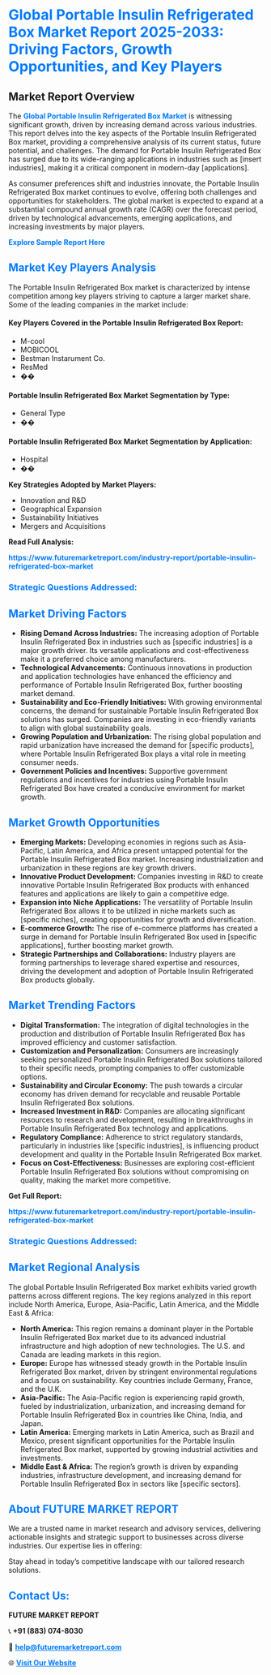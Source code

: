 <h1 style="color: #007BFF;">Global Portable Insulin Refrigerated Box Market Report 2025-2033: Driving Factors, Growth Opportunities, and Key Players</h1>

<section id="overview">
<h2>Market Report Overview</h2>
<p>The <a href="https://www.futuremarketreport.com/industry-report/portable-insulin-refrigerated-box-market" style="color: #007BFF; text-decoration: none;"><strong>Global Portable Insulin Refrigerated Box Market</strong></a> is witnessing significant growth, driven by increasing demand across various industries. This report delves into the key aspects of the Portable Insulin Refrigerated Box market, providing a comprehensive analysis of its current status, future potential, and challenges. The demand for Portable Insulin Refrigerated Box has surged due to its wide-ranging applications in industries such as [insert industries], making it a critical component in modern-day [applications].</p>
<p>As consumer preferences shift and industries innovate, the Portable Insulin Refrigerated Box market continues to evolve, offering both challenges and opportunities for stakeholders. The global market is expected to expand at a substantial compound annual growth rate (CAGR) over the forecast period, driven by technological advancements, emerging applications, and increasing investments by major players.</p>
</section>

<section id="overview">
<p><a href="https://www.futuremarketreport.com/request-sample/reportId=113943" style="color: #007BFF; text-decoration: none;"><strong>Explore Sample Report Here</strong></a></p>
</section>

<section id="key-players">
<h2 style="color: #007BFF;">Market Key Players Analysis</h2>
<p>The Portable Insulin Refrigerated Box market is characterized by intense competition among key players striving to capture a larger market share. Some of the leading companies in the market include:</p>
<h4>Key Players Covered in the Portable Insulin Refrigerated Box Report:</h4>
<ul><li>M-cool</li><li>MOBICOOL</li><li>Bestman Instarument Co.</li><li>ResMed</li><li>��</li></ul>
<h4>Portable Insulin Refrigerated Box Market Segmentation by Type:</h4>
<ul><li>General Type</li><li>��</li></ul>

<h4>Portable Insulin Refrigerated Box Market Segmentation by Application:</h4>
<ul><li>Hospital</li><li>��</li></ul>
<p><strong>Key Strategies Adopted by Market Players:</strong></p>
<ul>
<li>Innovation and R&D</li>
<li>Geographical Expansion</li>
<li>Sustainability Initiatives</li>
<li>Mergers and Acquisitions</li>
</ul>
</section>

<section>
<p><strong>Read Full Analysis: </strong></p><a href="https://www.futuremarketreport.com/industry-report/portable-insulin-refrigerated-box-market" style="color: #007BFF; text-decoration: none;"><strong>https://www.futuremarketreport.com/industry-report/portable-insulin-refrigerated-box-market</strong></a>
<h3 style="color: #007BFF;">Strategic Questions Addressed:</h3>
</section>

<section id="driving-factors">
<h2 style="color: #007BFF;">Market Driving Factors</h2>
<ul>
<li><strong>Rising Demand Across Industries:</strong> The increasing adoption of Portable Insulin Refrigerated Box in industries such as [specific industries] is a major growth driver. Its versatile applications and cost-effectiveness make it a preferred choice among manufacturers.</li>
<li><strong>Technological Advancements:</strong> Continuous innovations in production and application technologies have enhanced the efficiency and performance of Portable Insulin Refrigerated Box, further boosting market demand.</li>
<li><strong>Sustainability and Eco-Friendly Initiatives:</strong> With growing environmental concerns, the demand for sustainable Portable Insulin Refrigerated Box solutions has surged. Companies are investing in eco-friendly variants to align with global sustainability goals.</li>
<li><strong>Growing Population and Urbanization:</strong> The rising global population and rapid urbanization have increased the demand for [specific products], where Portable Insulin Refrigerated Box plays a vital role in meeting consumer needs.</li>
<li><strong>Government Policies and Incentives:</strong> Supportive government regulations and incentives for industries using Portable Insulin Refrigerated Box have created a conducive environment for market growth.</li>
</ul>
</section>

<section id="growth-opportunities">
<h2 style="color: #007BFF;">Market Growth Opportunities</h2>
<ul>
<li><strong>Emerging Markets:</strong> Developing economies in regions such as Asia-Pacific, Latin America, and Africa present untapped potential for the Portable Insulin Refrigerated Box market. Increasing industrialization and urbanization in these regions are key growth drivers.</li>
<li><strong>Innovative Product Development:</strong> Companies investing in R&D to create innovative Portable Insulin Refrigerated Box products with enhanced features and applications are likely to gain a competitive edge.</li>
<li><strong>Expansion into Niche Applications:</strong> The versatility of Portable Insulin Refrigerated Box allows it to be utilized in niche markets such as [specific niches], creating opportunities for growth and diversification.</li>
<li><strong>E-commerce Growth:</strong> The rise of e-commerce platforms has created a surge in demand for Portable Insulin Refrigerated Box used in [specific applications], further boosting market growth.</li>
<li><strong>Strategic Partnerships and Collaborations:</strong> Industry players are forming partnerships to leverage shared expertise and resources, driving the development and adoption of Portable Insulin Refrigerated Box products globally.</li>
</ul>
</section>

<section id="trending-factors">
<h2 style="color: #007BFF;">Market Trending Factors</h2>
<ul>
<li><strong>Digital Transformation:</strong> The integration of digital technologies in the production and distribution of Portable Insulin Refrigerated Box has improved efficiency and customer satisfaction.</li>
<li><strong>Customization and Personalization:</strong> Consumers are increasingly seeking personalized Portable Insulin Refrigerated Box solutions tailored to their specific needs, prompting companies to offer customizable options.</li>
<li><strong>Sustainability and Circular Economy:</strong> The push towards a circular economy has driven demand for recyclable and reusable Portable Insulin Refrigerated Box solutions.</li>
<li><strong>Increased Investment in R&D:</strong> Companies are allocating significant resources to research and development, resulting in breakthroughs in Portable Insulin Refrigerated Box technology and applications.</li>
<li><strong>Regulatory Compliance:</strong> Adherence to strict regulatory standards, particularly in industries like [specific industries], is influencing product development and quality in the Portable Insulin Refrigerated Box market.</li>
<li><strong>Focus on Cost-Effectiveness:</strong> Businesses are exploring cost-efficient Portable Insulin Refrigerated Box solutions without compromising on quality, making the market more competitive.</li>
</ul>
</section>

<section>
<p><strong>Get Full Report: </strong></p><a href="https://www.futuremarketreport.com/industry-report/portable-insulin-refrigerated-box-market" style="color: #007BFF; text-decoration: none;"><strong>https://www.futuremarketreport.com/industry-report/portable-insulin-refrigerated-box-market</strong></a>
<h3 style="color: #007BFF;">Strategic Questions Addressed:</h3>
</section>


<section id="regional-analysis">
<h2 style="color: #007BFF;">Market Regional Analysis</h2>
<p>The global Portable Insulin Refrigerated Box market exhibits varied growth patterns across different regions. The key regions analyzed in this report include North America, Europe, Asia-Pacific, Latin America, and the Middle East & Africa:</p>
<ul>
<li><strong>North America:</strong> This region remains a dominant player in the Portable Insulin Refrigerated Box market due to its advanced industrial infrastructure and high adoption of new technologies. The U.S. and Canada are leading markets in this region.</li>
<li><strong>Europe:</strong> Europe has witnessed steady growth in the Portable Insulin Refrigerated Box market, driven by stringent environmental regulations and a focus on sustainability. Key countries include Germany, France, and the U.K.</li>
<li><strong>Asia-Pacific:</strong> The Asia-Pacific region is experiencing rapid growth, fueled by industrialization, urbanization, and increasing demand for Portable Insulin Refrigerated Box in countries like China, India, and Japan.</li>
<li><strong>Latin America:</strong> Emerging markets in Latin America, such as Brazil and Mexico, present significant opportunities for the Portable Insulin Refrigerated Box market, supported by growing industrial activities and investments.</li>
<li><strong>Middle East & Africa:</strong> The region’s growth is driven by expanding industries, infrastructure development, and increasing demand for Portable Insulin Refrigerated Box in sectors like [specific sectors].</li>
</ul>
</section>

<footer>
<h2 style="color: #007BFF;">About FUTURE MARKET REPORT</h2>
<p>We are a trusted name in market research and advisory services, delivering actionable insights and strategic support to businesses across diverse industries. Our expertise lies in offering:</p>

<p>Stay ahead in today’s competitive landscape with our tailored research solutions.</p>

<h2 style="color: #007BFF;">Contact Us:</h2>
<p><strong>FUTURE MARKET REPORT</strong></p>
<p>📞 <strong>+91 (883) 074-8030</strong></p>
<p>📧 <strong><a href="mailto:help@futuremarketreport.com" style="color: #007BFF;">help@futuremarketreport.com</a></strong></p>
<p>🌐 <strong><a href="https://www.futuremarketreport.com/" style="color: #007BFF;">Visit Our Website</a></strong></p>
</footer>
